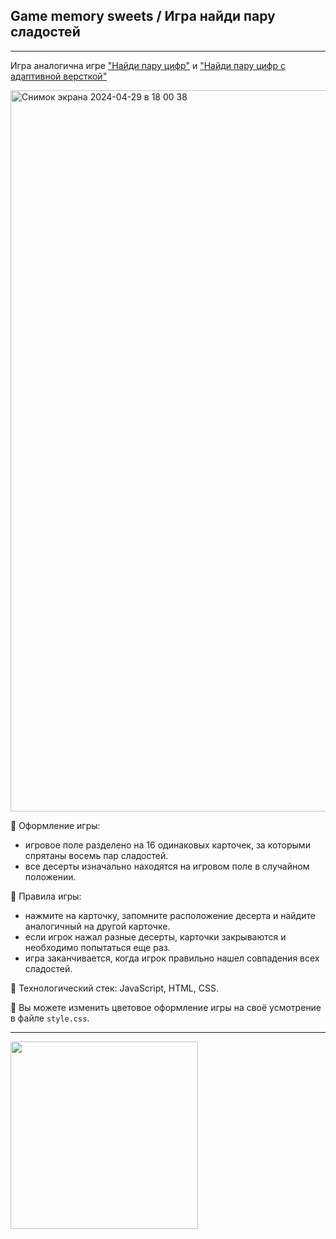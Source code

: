 ## Game memory sweets / Игра найди пару сладостей    

****

Игра аналогична игре ["Найди пару цифр"](https://github.com/Frontess/Game_memory_numbers) и ["Найди пару цифр с адаптивной версткой"](https://github.com/Frontess/Memory-game)    

<img width="1154" alt="Снимок экрана 2024-04-29 в 18 00 38" src="https://github.com/Frontess/Game-memory-sweets/assets/127450758/43006318-fb14-4fae-969b-a4ed70a64ba2">


:doughnut: Оформление игры: 
- игровое поле разделено на 16 одинаковых карточек, за которыми спрятаны восемь пар сладостей.
- все десерты изначально находятся на игровом поле в случайном положении.

:doughnut: Правила игры: 
- нажмите на карточку, запомните расположение десерта и найдите аналогичный на другой картoчке.
- если игрок нажал разные десерты, карточки закрываются и необходимо попытаться еще раз.
- игра заканчивается, когда игрок правильно нашел совпадения всех сладостей.

:doughnut: Технологический стек: JavaScript, HTML, CSS.

:100: Вы можете изменить цветовое оформление игры на своё усмотрение в файле `style.css`.    

****


<div id="footer">
  
<img src="https://media.giphy.com/media/v1.Y2lkPTc5MGI3NjExNnc5aW1mZjBiajFvYTgzdWZ5MGRncmVsZ203ZWYzeWNzenpmYzgxdSZlcD12MV9pbnRlcm5hbF9naWZfYnlfaWQmY3Q9Zw/4w3xNt1BpCYiQ/giphy.gif" width="300" />

</div>
